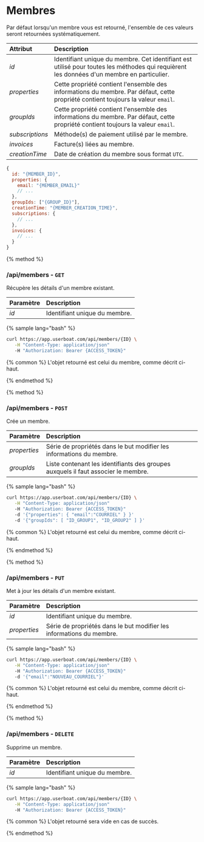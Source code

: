 # Membres

Par défaut lorsqu'un membre vous est retourné, l'ensemble de ces valeurs seront retournées systématiquement.

| Attribut | Description |
| :--- | :--- |
| _id_ | Identifiant unique du membre. Cet identifiant est utilisé pour toutes les méthodes qui requièrent les données d'un membre en particulier. |
| _properties_ | Cette propriété contient l'ensemble des informations du membre. Par défaut, cette propriété contient toujours la valeur `email`. |
| _groupIds_ | Cette propriété contient l'ensemble des informations du membre. Par défaut, cette propriété contient toujours la valeur `email`. |
| _subscriptions_ | Méthode(s) de paiement utilisé par le membre. |
| _invoices_ | Facture(s) liées au membre. |
| _creationTime_ | Date de création du membre sous format `UTC`. |

```javascript
{
  id: "{MEMBER_ID}",
  properties: {
    email: "{MEMBER_EMAIL}"
    // ...
  },
  groupIds: ["{GROUP_ID}"],
  creationTime: "{MEMBER_CREATION_TIME}",
  subscriptions: {
    // ...
  },
  invoices: {
    // ...
  }
}
```

{% method %}
### /api/members - __`GET`__

Récupère les détails d'un membre existant.

| Paramètre | Description |
| :--- | :--- |
| _id_ | Identifiant unique du membre. |

{% sample lang="bash" %}
```bash 
curl https://app.userboat.com/api/members/{ID} \
   -H "Content-Type: application/json"
   -H "Authorization: Bearer {ACCESS_TOKEN}"
```

{% common %}
L'objet retourné est celui du membre, comme décrit ci-haut.

{% endmethod %}

{% method %}
### /api/members - __`POST`__

Crée un membre.

| Paramètre | Description |
| :--- | :--- |
| _properties_ | Série de propriétés dans le but modifier les informations du membre. |
| _groupIds_ | Liste contenant les identifiants des groupes auxquels il faut associer le membre. |

{% sample lang="bash" %}
```bash 
curl https://app.userboat.com/api/members/{ID} \
   -H "Content-Type: application/json"
   -H "Authorization: Bearer {ACCESS_TOKEN}"
   -d '{"properties": { "email":"COURRIEL" } }'
   -d '{"groupIds": [ "ID_GROUP1", "ID_GROUP2" ] }'
```

{% common %}
L'objet retourné est celui du membre, comme décrit ci-haut.

{% endmethod %}

{% method %}
### /api/members - __`PUT`__

Met à jour les détails d'un membre existant.

| Paramètre | Description |
| :--- | :--- |
| _id_ | Identifiant unique du membre. |
| _properties_ | Série de propriétés dans le but modifier les informations du membre. |

{% sample lang="bash" %}
```bash 
curl https://app.userboat.com/api/members/{ID} \
   -H "Content-Type: application/json"
   -H "Authorization: Bearer {ACCESS_TOKEN}"
   -d '{"email":"NOUVEAU_COURRIEL"}'
```

{% common %}
L'objet retourné est celui du membre, comme décrit ci-haut.

{% endmethod %}

{% method %}
### /api/members - __`DELETE`__

Supprime un membre.

| Paramètre | Description |
| :--- | :--- |
| _id_ | Identifiant unique du membre. |

{% sample lang="bash" %}
```bash 
curl https://app.userboat.com/api/members/{ID} \
   -H "Content-Type: application/json"
   -H "Authorization: Bearer {ACCESS_TOKEN}"
```

{% common %}
L'objet retourné sera vide en cas de succès.

{% endmethod %}
